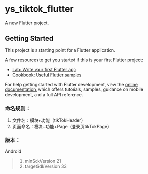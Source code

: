 # ys_tiktok_flutter

A new Flutter project.

## Getting Started

This project is a starting point for a Flutter application.

A few resources to get you started if this is your first Flutter project:

- [Lab: Write your first Flutter app](https://docs.flutter.dev/get-started/codelab)
- [Cookbook: Useful Flutter samples](https://docs.flutter.dev/cookbook)

For help getting started with Flutter development, view the
[online documentation](https://docs.flutter.dev/), which offers tutorials,
samples, guidance on mobile development, and a full API reference.



### 命名规则：

1. 文件名：模块+功能（tikTokHeader）
2. 页面命名：模块+功能+Page（登录页tikTokPage）



### 版本：

Android
> 1. minSdkVersion 21
> 2. targetSdkVersion 33

